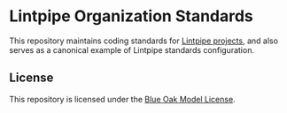 # Lintpipe Organization Standards

This repository maintains coding standards for [Lintpipe projects][lintpipe],
and also serves as a canonical example of Lintpipe standards configuration.

[lintpipe]: https://github.com/lintpipe

## License

This repository is licensed under the [Blue Oak Model License](./LICENSE.md).
